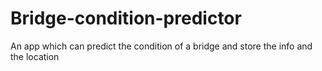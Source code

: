 # Bridge-condition-predictor
An app which can predict the condition of a bridge and store the info and the location
